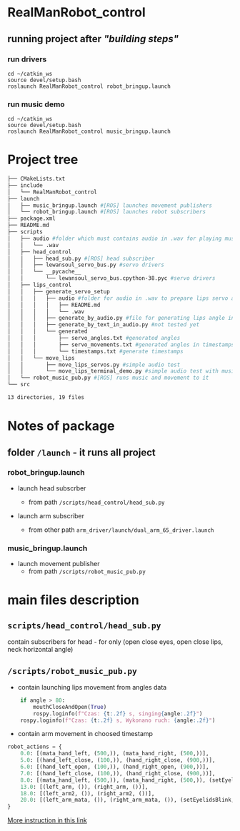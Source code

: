 # RealManRobot_control

## running project after *"building steps"*

### run drivers

```
cd ~/catkin_ws
source devel/setup.bash
roslaunch RealManRobot_control robot_bringup.launch 
```

### run music demo
```
cd ~/catkin_ws
source devel/setup.bash
roslaunch RealManRobot_control music_bringup.launch 
```

# Project tree
```bash
├── CMakeLists.txt
├── include
│   └── RealManRobot_control
├── launch
│   ├── music_bringup.launch #[ROS] launches movement publishers
│   └── robot_bringup.launch #[ROS] launches robot subscribers
├── package.xml
├── README.md
├── scripts
│   ├── audio #folder which must contains audio in .wav for playing music in realtime with robot movement
│   │   └── .wav
│   ├── head_control
│   │   ├── head_sub.py #[ROS] head subscriber
│   │   ├── lewansoul_servo_bus.py #servo drivers
│   │   └── __pycache__
│   │       └── lewansoul_servo_bus.cpython-38.pyc #servo drivers
│   ├── lips_control
│   │   ├── generate_servo_setup
│   │   │   ├── audio #folder for audio in .wav to prepare lips servo angles in timestamps
│   │   │   │   ├── README.md
│   │   │   │   └── .wav
│   │   │   ├── generate_by_audio.py #file for generating lips angle in timestamp from audio
│   │   │   ├── generate_by_text_in_audio.py #not tested yet
│   │   │   └── generated
│   │   │       ├── servo_angles.txt #generated angles
│   │   │       ├── servo_movements.txt #generated angles in timestamps
│   │   │       └── timestamps.txt #generate timestamps
│   │   └── move_lips
│   │       ├── move_lips_servos.py #simple audio test
│   │       └── move_lips_terminal_demo.py #simple audio test with music
│   └── robot_music_pub.py #[ROS] runs music and movement to it
└── src

13 directories, 19 files

```

# Notes of package

## folder ```/launch``` - it runs all project

### robot_bringup.launch

- launch head subscrber
    - from path `/scripts/head_control/head_sub.py`

- launch arm subscriber
    - from other path `arm_driver/launch/dual_arm_65_driver.launch`

### music_bringup.launch

- launch movement publisher
    - from path `/scripts/robot_music_pub.py`

# main files description

## `scripts/head_control/head_sub.py`
contain subscribers for head - for only (open close eyes, open close lips, neck horizontal angle)

## `/scripts/robot_music_pub.py`

- contain launching lips movement from angles data
```python
    if angle > 80:
        mouthCloseAndOpen(True)
        rospy.loginfo(f"Czas: {t:.2f} s, singing{angle:.2f}")
    rospy.loginfo(f"Czas: {t:.2f} s, Wykonano ruch: {angle:.2f}")
```
- contain arm movement in choosed timestamp
```python
robot_actions = {
    0.0: [(mata_hand_left, (500,)), (mata_hand_right, (500,))],
    5.0: [(hand_left_close, (100,)), (hand_right_close, (900,))],
    6.0: [(hand_left_open, (100,)), (hand_right_open, (900,))],
    7.0: [(hand_left_close, (100,)), (hand_right_close, (900,))],
    8.0: [(mata_hand_left, (500,)), (mata_hand_right, (500,)), (setEyelidsBlink, (False,)), (mouthCloseAndOpen, (True,))],
    13.0: [(left_arm, ()), (right_arm, ())],
    18.0: [(left_arm2, ()), (right_arm2, ())],
    20.0: [(left_arm_mata, ()), (right_arm_mata, ()), (setEyelidsBlink, (True,)), (mouthCloseAndOpen, (False,))]
}
```

[More instruction in this link](https://develop.realman-robotics.com/en/robot/ros/getStarted/)